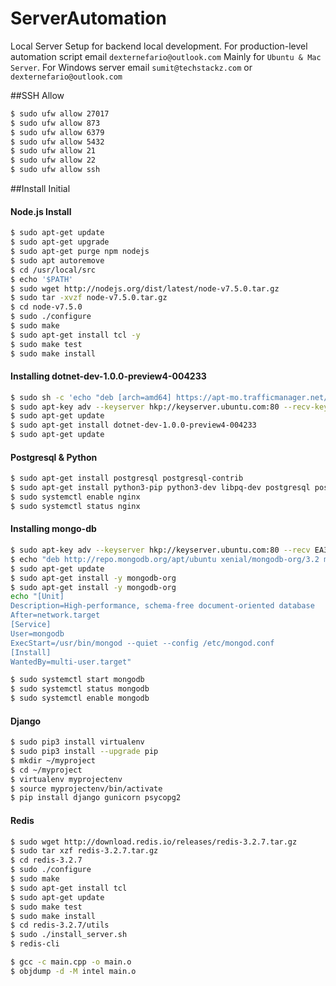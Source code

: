 # ServerAutomation
Local Server Setup for backend local development. For production-level automation script email ```dexternefario@outlook.com```
Mainly for ```Ubuntu & Mac Server```. For Windows server email ```sumit@techstackz.com``` or ```dexternefario@outlook.com```

##SSH Allow
```bash
$ sudo ufw allow 27017
$ sudo ufw allow 873
$ sudo ufw allow 6379
$ sudo ufw allow 5432
$ sudo ufw allow 21
$ sudo ufw allow 22
$ sudo ufw allow ssh
```

##Install Initial 
#### Node.js Install
```bash
$ sudo apt-get update
$ sudo apt-get upgrade 
$ sudo apt-get purge npm nodejs
$ sudo apt autoremove
$ cd /usr/local/src
$ echo '$PATH'
$ sudo wget http://nodejs.org/dist/latest/node-v7.5.0.tar.gz
$ sudo tar -xvzf node-v7.5.0.tar.gz
$ cd node-v7.5.0
$ sudo ./configure
$ sudo make
$ sudo apt-get install tcl -y
$ sudo make test
$ sudo make install
```
#### Installing dotnet-dev-1.0.0-preview4-004233
```bash
$ sudo sh -c 'echo "deb [arch=amd64] https://apt-mo.trafficmanager.net/repos/dotnet-release/ xenial main" > /etc/apt/sources.list.d/dotnetdev.list'
$ sudo apt-key adv --keyserver hkp://keyserver.ubuntu.com:80 --recv-keys 417A0893
$ sudo apt-get update
$ sudo apt-get install dotnet-dev-1.0.0-preview4-004233
$ sudo apt-get update
```
#### Postgresql & Python
```bash
$ sudo apt-get install postgresql postgresql-contrib
$ sudo apt-get install python3-pip python3-dev libpq-dev postgresql postgresql-contrib nginx
$ sudo systemctl enable nginx
$ sudo systemctl status nginx
```
#### Installing mongo-db
```bash
$ sudo apt-key adv --keyserver hkp://keyserver.ubuntu.com:80 --recv EA312927
$ echo "deb http://repo.mongodb.org/apt/ubuntu xenial/mongodb-org/3.2 multiverse" | sudo tee /etc/apt/sources.list.d/mongodb-org-3.2.list
$ sudo apt-get update
$ sudo apt-get install -y mongodb-org
$ sudo apt-get install -y mongodb-org
echo "[Unit]
Description=High-performance, schema-free document-oriented database
After=network.target
[Service]
User=mongodb
ExecStart=/usr/bin/mongod --quiet --config /etc/mongod.conf
[Install]
WantedBy=multi-user.target"

$ sudo systemctl start mongodb
$ sudo systemctl status mongodb
$ sudo systemctl enable mongodb
```
#### Django
```bash
$ sudo pip3 install virtualenv
$ sudo pip3 install --upgrade pip
$ mkdir ~/myproject
$ cd ~/myproject
$ virtualenv myprojectenv
$ source myprojectenv/bin/activate
$ pip install django gunicorn psycopg2
```

#### Redis
```bash
$ sudo wget http://download.redis.io/releases/redis-3.2.7.tar.gz
$ sudo tar xzf redis-3.2.7.tar.gz
$ cd redis-3.2.7
$ sudo ./configure
$ sudo make 
$ sudo apt-get install tcl
$ sudo apt-get update
$ sudo make test
$ sudo make install 
$ cd redis-3.2.7/utils
$ sudo ./install_server.sh 
$ redis-cli
```
```bash 
$ gcc -c main.cpp -o main.o
$ objdump -d -M intel main.o
```
